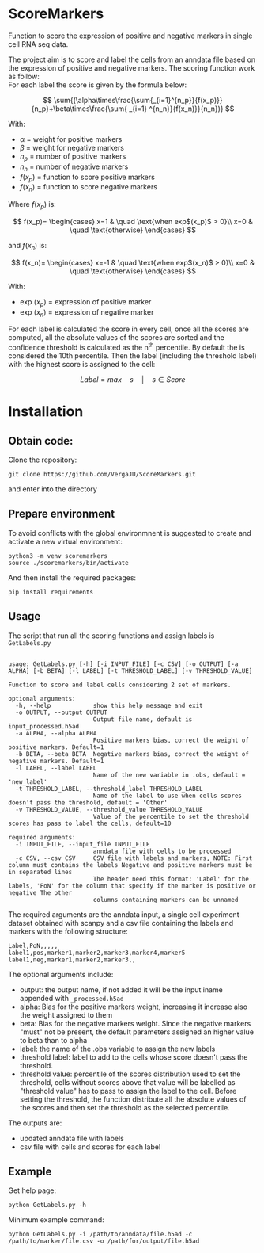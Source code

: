 # ScoreMarkers

Function to score the expression of positive and negative markers in single cell RNA seq data.

The project aim is to score and label the cells from an anndata file based on the expression of positive and negative markers. The scoring function work as follow:<br/>
For each label the score is given by the formula below:<br/>

$$
\sum{(\alpha\times\frac{\sum{_{i=1}^{n_p}}{f(x_p)}}{n_p}+\beta\times\frac{\sum{ _{i=1} ^{n_n}}{f(x_n)}}{n_n})}
$$

With:
- $\alpha$ = weight for positive markers
- $\beta$ = weight for negative markers
- $n_p$ = number of positive markers
- $n_n$ = number of negative markers
- $f(x_p)$ = function to score positive markers
- $f(x_n)$ = function to score negative markers


Where $f(x_p)$ is:

$$
f(x_p)=
\begin{cases}
x=1 & \quad \text{when exp$(x_p)$ > 0}\\ 
x=0 & \quad \text{otherwise}
\end{cases}
$$

and $f(x_n)$ is:

$$
f(x_n)=
\begin{cases}
x=-1 & \quad \text{when exp$(x_n)$ > 0}\\ 
x=0 & \quad \text{otherwise}
\end{cases}
$$

With:
- exp $(x_p)$ = expression of positive marker
- exp $(x_n)$ = expression of negative marker

For each label is calculated the score in every cell, once all the scores are computed, all the absolute values of the scores are sorted and the confidence threshold is calculated as the n<sup>th</sup> percentile. By default the is considered the 10th percentile. Then the label (including the threshold label) with the highest score is assigned to the cell:

$$
Label = max\quad s\quad |\quad s \in Score
$$

# Installation

## Obtain code:

Clone the repository:
```
git clone https://github.com/VergaJU/ScoreMarkers.git
```
and enter into the directory

## Prepare environment

To avoid conflicts with the global environmnent is suggested to create and activate a new virtual environment:
```
python3 -m venv scoremarkers
source ./scoremarkers/bin/activate
```

And then install the required packages:

```
pip install requirements
```

## Usage

The script that run all the scoring functions and assign labels is `GetLabels.py`
```

usage: GetLabels.py [-h] [-i INPUT_FILE] [-c CSV] [-o OUTPUT] [-a ALPHA] [-b BETA] [-l LABEL] [-t THRESHOLD_LABEL] [-v THRESHOLD_VALUE]

Function to score and label cells considering 2 set of markers.

optional arguments:
  -h, --help            show this help message and exit
  -o OUTPUT, --output OUTPUT
                        Output file name, default is input_processed.h5ad
  -a ALPHA, --alpha ALPHA
                        Positive markers bias, correct the weight of positive markers. Default=1
  -b BETA, --beta BETA  Negative markers bias, correct the weight of negative markers. Default=1
  -l LABEL, --label LABEL
                        Name of the new variable in .obs, default = 'new_label'
  -t THRESHOLD_LABEL, --threshold_label THRESHOLD_LABEL
                        Name of the label to use when cells scores doesn't pass the threshold, default = 'Other'
  -v THRESHOLD_VALUE, --threshold_value THRESHOLD_VALUE
                        Value of the percentile to set the threshold scores has pass to label the cells, default=10

required arguments:
  -i INPUT_FILE, --input_file INPUT_FILE
                        anndata file with cells to be processed
  -c CSV, --csv CSV     CSV file with labels and markers, NOTE: First column must contains the labels Negative and positive markers must be in separated lines
                        The header need this format: 'Label' for the labels, 'PoN' for the column that specify if the marker is positive or negative The other
                        columns containing markers can be unnamed
```

The required arguments are the anndata input, a single cell experiment dataset obtained with scanpy and a csv file containing the labels and markers with the following structure:
```
Label,PoN,,,,,
label1,pos,marker1,marker2,marker3,marker4,marker5
label1,neg,marker1,marker2,marker3,,
```

The optional arguments include:
- output: the output name, if not added it will be the input iname appended with `_processed.h5ad`
- alpha: Bias for the positive markers weight, increasing it increase also the weight assigned to them
- beta: Bias for the negative markers weight. Since the negative markers "must" not be present, the default parameters assigned an higher value to beta than to alpha
- label: the name of the .obs variable to assign the new labels
- threshold label: label to add to the cells whose score doesn't pass the threshold.
- threshold value: percentile of the scores distribution used to set the threshold, cells without scores above that value will be labelled as "threshold value" has to pass to assign the label to the cell. Before setting the threshold, the function distribute all the absolute values of the scores and then set the threshold as the selected percentile.

The outputs are:
- updated anndata file with labels
- csv file with cells and scores for each label

## Example

Get help page:
```
python GetLabels.py -h
```

Minimum example command:
```
python GetLabels.py -i /path/to/anndata/file.h5ad -c /path/to/marker/file.csv -o /path/for/output/file.h5ad
```